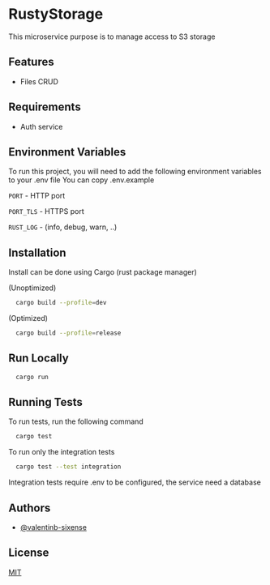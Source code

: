 
# RustyStorage

This microservice purpose is to manage access to S3 storage

## Features

- Files CRUD

## Requirements

- Auth service

## Environment Variables

To run this project, you will need to add the following environment variables to your .env file
You can copy .env.example

`PORT` - HTTP port

`PORT_TLS` - HTTPS port

`RUST_LOG` - (info, debug, warn, ..)

## Installation

Install can be done using Cargo (rust package manager)

(Unoptimized)

```bash
  cargo build --profile=dev
```

(Optimized)

```bash
  cargo build --profile=release
```

## Run Locally

```bash
  cargo run
```

## Running Tests

To run tests, run the following command

```bash
  cargo test
```

To run only the integration tests

```bash
  cargo test --test integration
```

Integration tests require .env to be configured, the service need a database

## Authors

- [@valentinb-sixense](https://www.github.com/valentinb-sixense)

## License

[MIT](https://choosealicense.com/licenses/mit/)
